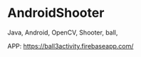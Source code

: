 # AndroidShooter
Java, Android, OpenCV, Shooter, ball,

APP: https://ball3activity.firebaseapp.com/
